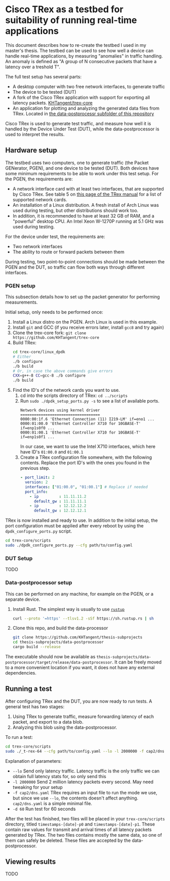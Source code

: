 # Cisco TRex as a testbed for suitability of running real-time applications

This document describes how to re-create the testbed I used in my master's thesis. The testbed 
can be used to see how well a device can handle real-time applications, by measuring "anomalies" 
in traffic handling. An anomaly is defined as "A group of N consecutive packets that have a 
latency over a treshold T".

The full test setup has several parts: 

- A desktop computer with two free network interfaces, to generate traffic
- The device to be tested (DUT)
- A fork of the Cisco TRex application with support for exporting all latency packets. 
  [KHTangent/trex-core](https://github.com/KHTangent/trex-core)
- An application for plotting and analyzing the generated data files from TRex. Located in 
  [the data-postprocessr subfolder of this repository](https://github.com/KHTangent/thesis-subprojects/tree/master/data-postprocessor)

Cisco TRex is used to generate test traffic, and measure how well it is handled by the Device 
Under Test (DUT), while the data-postprocessor is used to interpret the results. 


## Hardware setup

The testbed uses two computers, one to generate traffic (the Packet GENerator, PGEN), and one 
device to be tested (DUT). Both devices have some minimum requirements to be able to work 
under this test setup. For the PGEN, the requirements are:

- A network interface card with at least two interfaces, that are supported by Cisco TRex. 
  See table 5 on 
  [this page of the TRex manual](https://trex-tgn.cisco.com/trex/doc/trex_manual.html#_hardware_recommendations)
  for a list of supported network cards.
- An installation of a Linux distribution. A fresh install of Arch Linux was used during testing, but other 
  distributions should work too.
- In addition, it is recommended to have at least 32 GB of RAM, and a "powerful" desktop CPU. 
  An Intel Xeon W-1270P running at 5.1 GHz was used during testing.

For the device under test, the requirements are:

- Two network interfaces
- The ability to route or forward packets between them

During testing, two point-to-point connections should be made between the PGEN and the DUT, 
so traffic can flow both ways through different interfaces.

### PGEN setup

This subsection details how to set up the packet generator for performing measurements. 

Initial setup, only needs to be performed once:

1. Install a Linux distro on the PGEN. Arch Linux is used in this example.
2. Install `git` and GCC (if you receive errors later, install `gcc8` and try again)
3. Clone the trex-core fork: `git clone https://github.com/KHTangent/trex-core`
4. Build TRex:
   ```bash
   cd trex-core/linux_dpdk
   # Either
   ./b configure
   ./b build
   # Or, in case the above commands give errors
   CXX=g++-8 CC=gcc-8 ./b configure
   ./b build
   ```
5. Find the ID's of the network cards you want to use.
   1. cd into the scripts directory of TRex: `cd ../scripts`
   2. Run `sudo ./dpdk_setup_ports.py -s` to see a list of available ports.
      ```
      Network devices using kernel driver
      ===================================
      0000:00:1f.6 'Ethernet Connection (11) I219-LM' if=eno1 ...
      0000:01:00.0 'Ethernet Controller X710 for 10GBASE-T' if=enp1s0f0 ...
      0000:01:00.1 'Ethernet Controller X710 for 10GBASE-T' if=enp1s0f1 ...
      ```
      In our case, we want to use the Intel X710 interfaces, which here have ID's 
	  `01:00.0` and `01:00.1`
   3. Create a TRex configuration file somewhere, with the following contents. Replace the
      port ID's with the ones you found in the previous step.
	  ```yaml
      - port_limit: 2
        version: 2
        interfaces: ["01:00.0", "01:00.1"] # Replace if needed
        port_info:
          - ip         : 11.11.11.2
            default_gw : 11.11.11.1
          - ip         : 12.12.12.2
            default_gw : 12.12.12.1
       ```

TRex is now installed and ready to use. In addition to the initial setup, the port configuration 
must be applied after every reboot by using the `dpdk_configure_ports.py` script.

```bash
cd trex-core/scripts
sudo ./dpdk_configure_ports.py --cfg path/to/config.yaml
```

### DUT Setup

TODO

### Data-postprocessor setup

This can be performed on any machine, for example on the PGEN, or a separate device.

1. Install Rust. The simplest way is usually to use [`rustup`](https://rustup.rs/)
   ```bash
   curl --proto '=https' --tlsv1.2 -sSf https://sh.rustup.rs | sh
   ```
2. Clone this repo, and build the data-processor
   ```bash
   git clone https://github.com/KHTangent/thesis-subprojects
   cd thesis-subprojects/data-postprocessor
   cargo build --release
   ```

The executable should now be available as 
`thesis-subprojects/data-postprocessor/target/release/data-postprocessor`.
It can be freely moved to a more convenient location if you want, it does not have any 
external dependencies.


## Running a test

After configuring TRex and the DUT, you are now ready to run tests. A general test 
has two stages: 

1. Using TRex to generate traffic, measure forwarding latency of each packet, and export
   to a data blob.
2. Analyzing this blob using the data-postprocessor.

To run a test:

```bash
cd trex-core/scripts
sudo ./_t-rex-64 --cfg path/to/config.yaml --lo -l 2000000 -f cap2/dns.yaml -d 60
```

Explanation of parameters:

- `--lo` Send only latency traffic. Latency traffic is the only traffic we can obtain 
  full latency stats for, so only send this
- `-l 2000000` Send 2 million latency packets every second. May need tweaking for your setup
- `-f cap2/dns.yaml` TRex requires an input file to run the mode we use, but since we use 
  `--lo`, the contents doesn't affect anything. `cap2/dns.yaml` is a simple minimal file.
- `-d 60` Run test for 60 seconds

After the test has finished, two files will be placed in your `trex-core/scripts` directory, 
titled `timestamps-[date]-p0` and `timestamps-[date]-p1`. These contain raw values for transmit 
and arrival times of all latency packets generated by TRex. The two files contains mostly the 
same data, so one of them can safely be deleted. These files are accepted by the 
data-postprocessor. 


## Viewing results

TODO
